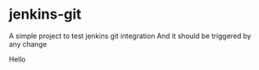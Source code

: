 # jenkins-git

A simple project to test jenkins git integration
And it should be triggered by any change


Hello
